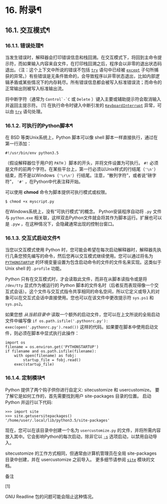 # 16\. 附录¶

## 16.1. 交互模式¶

### 16.1.1. 错误处理¶

当发生错误时，解释器会打印错误信息和栈回溯。在交互模式下，将回到主命令提示符，而如果输入内容来自文件，在打印栈回溯之后，程序会以非零的退出状态码退出。（注：这个上下文中所说的错误不包括 [`try`](../reference/compound_stmts.md#try) 语句中已经被 [`except`](../reference/compound_stmts.md#except) 子句所捕获的异常。）有些错误是无条件致命的，会导致程序以非零状态退出，比如内部逻辑矛盾或某些情况下的内存耗尽。所有错误信息都会被写入标准错误流；而命令的正常输出则被写入标准输出流。

将中断字符（通常为 ``Control`-`C`` 或 `Delete` ）键入主要或辅助提示符会取消输入并返回主提示符。 [1] 在执行命令时键入中断引发的 [`KeyboardInterrupt`](../library/exceptions.md#KeyboardInterrupt "KeyboardInterrupt") 异常，可以由 [`try`](../reference/compound_stmts.md#try) 语句处理。

### 16.1.2. 可执行的Python脚本¶

在 BSD 等类Unix系统上，Python 脚本可以像 shell 脚本一样直接执行，通过在第一行添加：

    
    
~~~
#!/usr/bin/env python3.5
~~~

（假设解释器位于用户的 `PATH` ）脚本的开头，并将文件设置为可执行。 `#!` 必须是文件的前两个字符。在某些平台上，第一行必须以Unix样式的行结尾（`'\n'`）结束，而不是以Windows（`'\r\n'`）行结尾。注意，“散列字符”，或者说“磅字符”， `'#'` ，在Python中代表注释开始。

可以使用 **chmod** 命令为脚本提供可执行模式或权限。

    
    
~~~
$ chmod +x myscript.py
~~~

在Windows系统上，没有“可执行模式”的概念。 Python安装程序自动将 `.py` 文件与 `python.exe` 相关联，这样双击Python文件就会将其作为脚本运行。扩展也可以是 `.pyw` ，在这种情况下，会隐藏通常出现的控制台窗口。

### 16.1.3. 交互式启动文件¶

当您以交互模式使用 Python 时，您可能会希望在每次启动解释器时，解释器先执行几条您预先编写的命令，然后您再以交互模式继续使用。您可以通过将名为 [`PYTHONSTARTUP`](../using/cmdline.md#envvar-PYTHONSTARTUP) 的环境变量设置为包含启动命令的文件的文件名来实现。这类似于 Unix shell 的 `.profile` 功能。

Python 只有在交互模式时，才会读取此文件，而非在从脚本读指令或是将 `/dev/tty` 显式作为被运行的 Python 脚本的文件名时（后者反而表现得像一个交互式会话）。这个文件与交互式指令共享相同的命名空间，所以它定义或导入的对象可以在交互式会话中直接使用。您也可以在该文件中更改提示符 `sys.ps1` 和 `sys.ps2`。

如果您想 _从当前目录中_ 读取一个额外的启动文件，您可以在上文所说的全局启动文件中编写像 `if os.path.isfile('.pythonrc.py'): exec(open('.pythonrc.py').read())` 这样的代码。如果要在脚本中使用启动文件，则必须在脚本中显式执行此操作：

    
    
~~~
import os
filename = os.environ.get('PYTHONSTARTUP')
if filename and os.path.isfile(filename):
    with open(filename) as fobj:
        startup_file = fobj.read()
    exec(startup_file)
~~~

### 16.1.4. 定制模块¶

Python 提供了两个钩子供你进行自定义: sitecustomize 和 usercustomize。 要了解它是如何工作的，首先需要找到用户 site-packages 目录的位置。 启动 Python 并运行以下代码:

    
    
~~~shell
>>> import site
>>> site.getusersitepackages()
'/home/user/.local/lib/python3.5/site-packages'
~~~

现在，您可以在该目录中创建一个名为 `usercustomize.py` 的文件，并将所需内容放入其中。它会影响Python的每次启动，除非它以 [`-s`](../using/cmdline.md#cmdoption-s) 选项启动，以禁用自动导入。

sitecustomize 的工作方式相同，但通常由计算机管理员在全局 site-packages 目录中创建，并在 usercustomize 之前导入。 更多细节请参阅 [`site`](../library/site.md#module-site "site: Module responsible for site-specific configuration.") 模块的文档。

备注

[1]

GNU Readline 包的问题可能会阻止这种情况。

